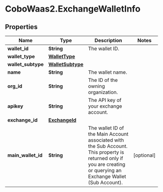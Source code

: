 # CoboWaas2.ExchangeWalletInfo

## Properties

Name | Type | Description | Notes
------------ | ------------- | ------------- | -------------
**wallet_id** | **String** | The wallet ID. | 
**wallet_type** | [**WalletType**](WalletType.md) |  | 
**wallet_subtype** | [**WalletSubtype**](WalletSubtype.md) |  | 
**name** | **String** | The wallet name. | 
**org_id** | **String** | The ID of the owning organization. | 
**apikey** | **String** | The API key of your exchange account. | 
**exchange_id** | [**ExchangeId**](ExchangeId.md) |  | 
**main_wallet_id** | **String** | The wallet ID of the Main Account associated with the Sub Account. This property is returned only if you are creating or querying an Exchange Wallet (Sub Account). | [optional] 


